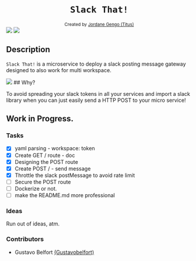 <h1 align="center"><code>Slack That!</code></h1>

<div align="center">
  <sub>Created by <a href="">Jordane Gengo (Titus)</a></sub>
</div>
<img src="https://goreportcard.com/badge/github.com/jgengo/slack_that" />
<img src="https://travis-ci.com/jgengo/slack_that.svg?branch=master" />

## Description

`Slack That!` is a microservice to deploy a slack posting message gateway designed to also work for multi workspace.

<img src="https://github.com/jgengo/slack_that/raw/master/static/slackthat_diagram.png" />
## Why?

To avoid spreading your slack tokens in all your services and import a slack library when you can just easily send a HTTP POST to your micro service!

## Work in Progress.

### Tasks 

- [x] yaml parsing - workspace: token
- [x] Create GET / route - doc
- [x] Designing the POST route
- [x] Create POST / - send message
- [x] Throttle the slack postMessage to avoid rate limit
- [ ] Secure the POST route
- [ ] Dockerize or not.
- [ ] make the README.md more professional

### Ideas

Run out of ideas, atm.

### Contributors

- Gustavo Belfort <a href="https://github.com/Gustavobelfort">(Gustavobelfort)</a>
